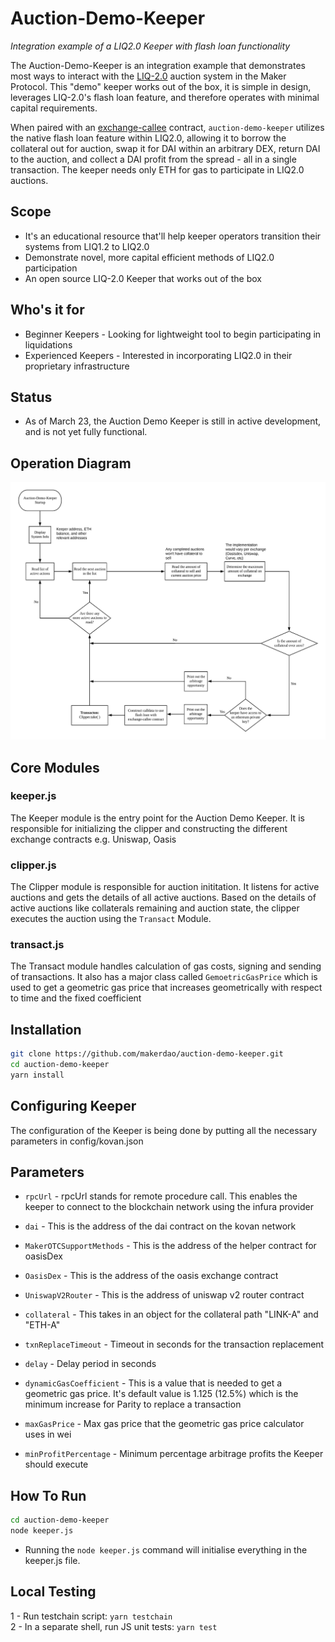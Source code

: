 # Auction-Demo-Keeper

*Integration example of a LIQ2.0 Keeper with flash loan functionality*

The Auction-Demo-Keeper is an integration example that demonstrates most ways to interact with the [LIQ-2.0]((https://forum.makerdao.com/t/liquidations-2-0-technical-summary/4632)) auction system in the Maker Protocol.
This "demo" keeper works out of the box, it is simple in design, leverages LIQ-2.0's flash loan feature, and therefore operates with minimal capital requirements.

When paired with an [exchange-callee](https://github.com/makerdao/exchange-callees) contract, `auction-demo-keeper` utilizes the native flash loan feature within LIQ2.0, allowing it to borrow the collateral out for auction, swap it for DAI within an arbitrary DEX, return DAI to the auction, and collect a DAI profit from the spread - all in a single transaction. The keeper needs only ETH for gas to participate in LIQ2.0 auctions.

## Scope

- It's an educational resource that'll help keeper operators transition their systems from LIQ1.2 to LIQ2.0
- Demonstrate novel, more capital efficient methods of LIQ2.0 participation
- An open source LIQ-2.0 Keeper that works out of the box

## Who's it for

- Beginner Keepers - Looking for lightweight tool to begin participating in liquidations
- Experienced Keepers - Interested in incorporating LIQ2.0 in their proprietary infrastructure

## Status
- As of March 23, the Auction Demo Keeper is still in active development, and is not yet fully functional.

## Operation Diagram

![Operation Diagram](./diagram.jpeg)

## Core Modules
### keeper.js

The Keeper module is the entry point for the Auction Demo Keeper. It is responsible for initializing the clipper and constructing the different exchange contracts e.g. Uniswap, Oasis
### clipper.js

The Clipper module is responsible for auction inititation. It listens for active auctions and gets the details of all active auctions. Based on the details of active auctions like collaterals remaining and auction state, the clipper executes the auction using the `Transact` Module.

### transact.js

The Transact module handles calculation of gas costs, signing and sending of transactions. It also has a major class called `GemoetricGasPrice` which is used to get a geometric gas price that increases geometrically with respect to time and the fixed coefficient

## Installation

```bash
git clone https://github.com/makerdao/auction-demo-keeper.git
cd auction-demo-keeper
yarn install
```

## Configuring Keeper

The configuration of the Keeper is being done by putting all the necessary parameters in config/kovan.json
## Parameters
- `rpcUrl` - rpcUrl stands for remote procedure call. This enables the keeper to connect to the  blockchain network  using the infura provider

- `dai` - This is the address of the dai contract on the kovan network

- `MakerOTCSupportMethods` - This is the address of the helper contract for oasisDex

- `OasisDex` - This is the address of the oasis exchange contract

- `UniswapV2Router` - This is the address of uniswap v2 router contract

- `collateral` - This takes in an object for the collateral path "LINK-A" and "ETH-A"

- `txnReplaceTimeout` - Timeout in seconds for the transaction replacement 

- `delay` - Delay period in seconds

- `dynamicGasCoefficient` - This is a value that is needed to get a geometric gas price. It's default value is 1.125 (12.5%) which is the minimum increase for Parity to replace a transaction

- `maxGasPrice` - Max gas price that the geometric gas price calculator uses in wei

- `minProfitPercentage` - Minimum percentage arbitrage profits the Keeper should execute

## How To Run

```bash
cd auction-demo-keeper
node keeper.js
```

- Running the `node keeper.js` command will initialise everything in the keeper.js file.

## Local Testing

1 - Run testchain script: `yarn testchain`  
2 - In a separate shell, run JS unit tests: `yarn test`
